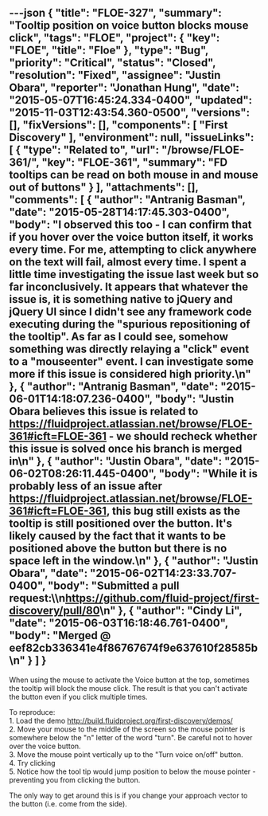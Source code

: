 ---json
{
  "title": "FLOE-327",
  "summary": "Tooltip position on voice button blocks mouse click",
  "tags": "FLOE",
  "project": {
    "key": "FLOE",
    "title": "Floe"
  },
  "type": "Bug",
  "priority": "Critical",
  "status": "Closed",
  "resolution": "Fixed",
  "assignee": "Justin Obara",
  "reporter": "Jonathan Hung",
  "date": "2015-05-07T16:45:24.334-0400",
  "updated": "2015-11-03T12:43:54.360-0500",
  "versions": [],
  "fixVersions": [],
  "components": [
    "First Discovery"
  ],
  "environment": null,
  "issueLinks": [
    {
      "type": "Related to",
      "url": "/browse/FLOE-361/",
      "key": "FLOE-361",
      "summary": "FD tooltips can be read on both mouse in and mouse out of buttons"
    }
  ],
  "attachments": [],
  "comments": [
    {
      "author": "Antranig Basman",
      "date": "2015-05-28T14:17:45.303-0400",
      "body": "I observed this too - I can confirm that if you hover over the voice button itself, it works every time. For me, attempting to click anywhere on the text will fail, almost every time. I spent a little time investigating the issue last week but so far inconclusively. It appears that whatever the issue is, it is something native to jQuery and jQuery UI since I didn't see any framework code executing during the \"spurious repositioning of the tooltip\". As far as I could see, somehow something was directly relaying a \"click\" event to a \"mouseenter\" event. I can investigate some more if this issue is considered high priority.\n"
    },
    {
      "author": "Antranig Basman",
      "date": "2015-06-01T14:18:07.236-0400",
      "body": "Justin Obara believes this issue is related to <https://fluidproject.atlassian.net/browse/FLOE-361#icft=FLOE-361> - we should recheck whether this issue is solved once his branch is merged in\n"
    },
    {
      "author": "Justin Obara",
      "date": "2015-06-02T08:26:11.445-0400",
      "body": "While it is probably less of an issue after <https://fluidproject.atlassian.net/browse/FLOE-361#icft=FLOE-361>, this bug still exists as the tooltip is still positioned over the button. It's likely caused by the fact that it wants to be positioned above the button but there is no space left in the window.\n"
    },
    {
      "author": "Justin Obara",
      "date": "2015-06-02T14:23:33.707-0400",
      "body": "Submitted a pull request:\\\n<https://github.com/fluid-project/first-discovery/pull/80>\n"
    },
    {
      "author": "Cindy Li",
      "date": "2015-06-03T16:18:46.761-0400",
      "body": "Merged @ eef82cb336341e4f86767674f9e637610f28585b\n"
    }
  ]
}
---
When using the mouse to activate the Voice button at the top, sometimes the tooltip will block the mouse click. The result is that you can't activate the button even if you click multiple times.

To reproduce:\
1\. Load the demo <http://build.fluidproject.org/first-discovery/demos/>\
2\. Move your mouse to the middle of the screen so the mouse pointer is somewhere below the "n" letter of the word "turn". Be careful not to hover over the voice button.\
3\. Move the mouse point vertically up to the "Turn voice on/off" button.\
4\. Try clicking\
5\. Notice how the tool tip would jump position to below the mouse pointer - preventing you from clicking the button.

The only way to get around this is if you change your approach vector to the button (i.e. come from the side).

        
